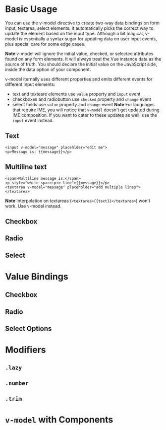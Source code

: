 # Basic Usage

You can use the v-model directive to create two-way data bindings on form input, textarea, select elements. It automatically picks the correct way to update the element based on the input type. Although a bit magical, v-model is essentially a syntax sugar for updating data on user input events, plus special care for some edge cases.

**Note**
v-model will ignore the initial value, checked, or selected attributes found on any form elements. It will always treat the Vue instance data as the source of truth. You should declare the initial value on the JavaScript side, inside the data option of your component.

v-model iternally uses different properties and emits different events for different input elements:

- text and texteare elements use `value` property and `input` event
- checkboxes and radiobutton use `checked` property and `change` event
- select fields use `value` property and `change` event
  **Note** For languages that require IME, you will notice that `v-model` doesn't get updated during IME composition. If you want to cater to these updates as well, use the `input` event instead.

## Text

```
<input v-model="message" placehlder="edit me">
<p>Message is: {{message}}</p>
```

## Multiline text

```
<span>Multiline message is:</span>
<p style="white-space:pre-line">{{message}}</p>
<textarea v-model="message" placeholder="add multiple lines"></textarea>
```

**Note** Interpolation on textareas (`<textarea>{{text}}</textarea>`) won't work. Use v-model instead.

## Checkbox

## Radio

## Select

# Value Bindings

## Checkbox

## Radio

## Select Options

# Modifiers

## `.lazy`

## `.number`

## `.trim`

# `v-model` with Components
